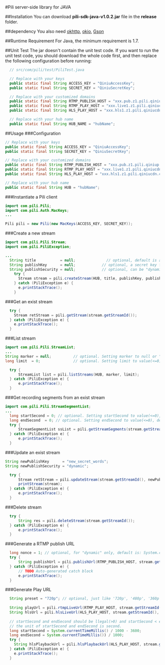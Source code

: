 #Pili server-side library for JAVA

##Installation
You can download **pili-sdk-java-v1.0.2.jar** file in the **release** folder.

##dependency
You also need [okhttp][1], [okio][2], [Gson][3]

[1]: http://square.github.io/okhttp/
[2]: https://github.com/square/okio
[3]: https://code.google.com/p/google-gson/downloads/detail?name=google-gson-2.2.4-release.zip&

##Runtime Requirement
For Java, the minimum requirement is 1.7.

##Unit Test
The jar doesn't contain the unit test code. If you want to run the unit test code, you should download the whole code first, and then replace the following configuration before running:
```JAVA
  // src/com/pili/test/PiliTest.java

  // Replace with your keys
  public static final String ACCESS_KEY = "QiniuAccessKey";
  public static final String SECRET_KEY = "QiniuSecretKey";

  // Replace with your customized domains
  public static final String RTMP_PUBLISH_HOST = "xxx.pub.z1.pili.qiniup.com";
  public static final String RTMP_PLAY_HOST = "xxx.live1.z1.pili.qiniucdn.com";
  public static final String HLS_PLAY_HOST = "xxx.hls1.z1.pili.qiniucdn.com";

  // Replace with your hub name
  public static final String HUB_NAME = "hubName";
```

##Usage
###Configuration
```JAVA
// Replace with your keys
public static final String ACCESS_KEY = "QiniuAccessKey";
public static final String SECRET_KEY = "QiniuSecretKey";

// Replace with your customized domains
public static final String RTMP_PUBLISH_HOST = "xxx.pub.z1.pili.qiniup.com";
public static final String RTMP_PLAY_HOST = "xxx.live1.z1.pili.qiniucdn.com";
public static final String HLS_PLAY_HOST = "xxx.hls1.z1.pili.qiniucdn.com";

// Replace with your hub name
public static final String HUB = "hubName";
```

###Instantiate a Pili client
```JAVA
import com.pili.Pili;
import com.pili.Auth.MacKeys;
...

Pili pili = new Pili(new MacKeys(ACCESS_KEY, SECRET_KEY));

```

###Create a new stream
```JAVA
import com.pili.Pili.Stream;
import com.pili.PiliException;

...
  String title           = null;              // optional, default is auto-generated. Setting title to null or "" or " ", default you choosed. The length of title should be at least 5.
  String publishKey      = null;            // optional, a secret key for signing the <publishToken>, default is   auto-generated. Setting publishKey to null or "" or " ", default you choosed.
  String publishSecurity = null;            // optional, can be "dynamic" or "static", default is "dynamic"
    try {
      Stream stream = pili.createStream(HUB, title, publishKey, publishSecurity);
    } catch (PiliException e) {
      e.printStackTrace();
    }
```

###Get an exist stream
```JAVA
  try {
    Stream retStream = pili.getStream(stream.getStreamId());
  } catch (PiliException e) {
    e.printStackTrace();
  }
```

###List stream
```JAVA
import com.pili.Pili.StreamList;
...
String marker = null;          // optional. Setting marker to null or "" or " ", default you choosed.
long limit  = 0;               // optional. Setting limit to value(<=0), default you choosed.

  try {
      StreamList list = pili.listStreams(HUB, marker, limit);
  } catch (PiliException e) {
      e.printStackTrace();
  }
```

###Get recording segments from an exist stream
```JAVA
import com.pili.Pili.StreamSegmentList;
...
  long startSecond = 0; // optional. Setting startSecond to value(<=0), default you choosed.
  long endSecond  = 0; // optional. Setting endSecond to value(<=0), default you choosed.
  try {
      StreamSegmentList ssList = pili.getStreamSegments(stream.getStreamId(), startSecond, endSecond);
  } catch (PiliException e) {
      e.printStackTrace();
  }
```

###Update an exist stream
```JAVA
String newPublishKey      = "new_secret_words";
String newPublishSecurity = "dynamic";

  try {
      Stream retStream = pili.updateStream(stream.getStreamId(), newPublishKey, newPublishSecurity);
      printStream(stream);
  } catch (PiliException e) {
      e.printStackTrace();
  }
```
###Delete stream
```JAVA
  try {
      String res = pili.deleteStream(stream.getStreamId());
  } catch (PiliException e) {
      e.printStackTrace();
  }
```

###Generate a RTMP publish URL
```JAVA
  long nonce = 1; // optional, for "dynamic" only, default is: System.currentTimeMillis(). Setting nonce to value(<=0), default you choosed. 
  try {
      String publishUrl = pili.publishUrl(RTMP_PUBLISH_HOST, stream.getStreamId(), stream.getPublishKey(), stream.getPublishSecurity(), nonce);
  } catch (PiliException e) {
      // TODO Auto-generated catch block
      e.printStackTrace();
  }
```

###Generate Play URL
```JAVA
  String preset = "720p"; // optional, just like '720p', '480p', '360p', '240p'. All presets should be defined first. Setting preset to null or "" or " " ..., default you choosed.
  
  String playUrl = pili.rtmpLiveUrl(RTMP_PLAY_HOST, stream.getStreamId(), preset);
  String hlsUrl = pili.hlsLiveUrl(HLS_PLAY_HOST, stream.getStreamId(), preset);
  
  // startSecond and endSecond should be llegal(>0) and startSecond < endSecond, otherwise PiliException will be thrown
  // the unit of startSecond and endSecond is second.
  long startSecond = System.currentTimeMillis() / 1000 - 3600; 
  long endSecond = System.currentTimeMillis()) / 1000;
  try {
    String hlsPlaybackUrl = pili.hlsPlaybackUrl(HLS_PLAY_HOST, stream.getStreamId(), startSecond, endSecond, preset);
  } catch (PiliException e) {
    e.printStackTrace();
  }
```
